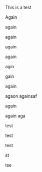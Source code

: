 This is a test

Again

again

again

again

again

agin

gain

again

agaon againsaf

again

again aga

test

test

test

st

tse
